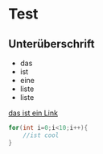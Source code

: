 # Test

## Unterüberschrift

- das
- ist
- eine
- liste
- liste

[das ist ein Link](http://www.htl-braunau.at/)

```csharp
for(int i=0;i<10;i++){
    //ist cool
}
